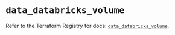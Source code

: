 # `data_databricks_volume`

Refer to the Terraform Registry for docs: [`data_databricks_volume`](https://registry.terraform.io/providers/databricks/databricks/1.94.0/docs/data-sources/volume).
